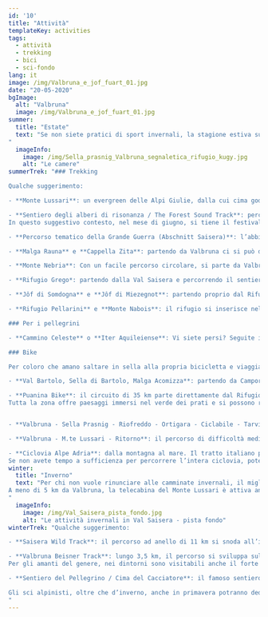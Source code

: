 ```yaml
---
id: '10'
title: "Attività"
templateKey: activities
tags:
  - attività
  - trekking
  - bici
  - sci-fondo
lang: it
image: /img/Valbruna_e_jof_fuart_01.jpg
date: "20-05-2020"
bgImage:
  alt: "Valbruna"
  image: /img/Valbruna_e_jof_fuart_01.jpg
summer:
  title: "Estate"
  text: "Se non siete pratici di sport invernali, la stagione estiva sulle Alpi Giulie vi offrirà diverse attività per rigenerarvi dopo il lungo letargo. Gli amanti del trekking e del nordic walking potranno percorrere i bellissimi sentieri che si diramano sulle montagne di Valbruna, Camporosso, Ugovizza e Tarvisio. Vi ricordiamo che la segnaletica non manca ed esistono accurate mappe escursionistiche per orientarsi.
"
  imageInfo:
    image: /img/Sella_prasnig_Valbruna_segnaletica_rifugio_kugy.jpg
    alt: "Le camere"
summerTrek: "### Trekking

Qualche suggerimento:

- **Monte Lussari**: un evergreen delle Alpi Giulie, dalla cui cima godere di un panorama sulle cime circostanti. Per chi volesse la cabinovia è attiva anche d’estate, altrimenti si potrà raggiungere il Santuario sulla cima dalla comoda strada forestale o dal sentiero del Pellegrino.

- **Sentiero degli alberi di risonanza / The Forest Sound Track**: percorso di 5,5 km che si immerge nello straordinario bosco di abeti rossi destinati alla produzione di strumenti musicali quali violini, viole, violoncelli, chitarre, pianoforti, clavicembali, in tutto il mondo. Partendo da Valbruna potrete raggiungere anche altri punti di interesse: un sito di alberi di abete rosso malformati a causa di nodi patogeni nel sottosuolo, un piccolo parco dell’arte chiamato “Altrememorie“, la sorgente “Sabuata” e, nella parte finale, quando già sarete giunti all’interno del bosco degli alberi di Risonanza, incrocerete l’ “Abschnitt Saisera”, un Parco Tematico della Grande Guerra.
In questo suggestivo contesto, nel mese di giugno, si tiene il festival Risonanze: musica nel bosco. Quest’anno, viste le circostanze, è stato annullato e rinviato al 2021. Nel frattempo, però, è prevista la digitalizzazione del sentiero e, grazie ad un’app, sarà possibile consultare contenuti multimediali e un’audioguida di accompagnamento alla scoperta del bosco e del legno armonico.

- **Percorso tematico della Grande Guerra (Abschnitt Saisera)**: l’abbiamo percorso in prima persona e lo consigliamo vivamente, non solo per la sua valenza storica ma perché c’è davvero da rimanere a bocca aperta.

- **Malga Rauna** e **Cappella Zita**: partendo da Valbruna ci si può dedicare a questa facile escursione, da fare anche in inverno con le racchette da neve. Si prende il sentiero Cai 607 e passando per Malga Rauna si potrà godere di belle vedute sulla Cima del Cacciatore. Nelle giornate di sole sono meravigliosi i tramonti. A 1515 m si può visitare la Cappella Zita sopravvissuta agli eventi bellici della Grande Guerra.

- **Monte Nebria**: Con un facile percorso circolare, si parte da Valbruna e si seguono i sentieri Cai 608 e 658.  E’ una camminata che consigliamo a tutti perché seppur con un’elevazione moderata garantisce un panorama a 360°. Le cime sono due, a est e a ovest, e il percorso segue una pista militare.

- **Rifugio Grego*: partendo dalla Val Saisera e percorrendo il sentiero Cai 611 che attraversa una bella faggeta, si può salire al rifugio Grego. Una vista magnifica vi svelerà il Jôf Montasio nella sua imponenza: Creste dei Draghi, Torre Nord, Amalia, molte delle vie che Kugy percorse e che immortalò nei suoi scritti.

- **Jôf di Somdogna** e **Jôf di Miezegnot**: partendo proprio dal Rifugio Grego e percorrendo ancora 400 mt scarsi di dislivello si giunge fino alla cima Somdogna. Dall’omonima sella invece si può prendere il sentiero Cai 609 e, incontrando testimonianze della Grande Guerra, giungere alla cima di Miezegnot.

- **Rifugio Pellarini** e **Monte Nabois**: il rifugio si inserisce nella bellissima cornice del gruppo dello Jôf Fuart ed è raggiungibile con il sentiero Cai 616, dapprima su pista forestale e poi su sentiero. Una volta arrivati, è d’obbligo salire al Grande Nabois.

### Per i pellegrini

- **Cammino Celeste** o **Iter Aquileiense**: Vi siete persi? Seguite il pesciolino che fa da simbolo a questo pellegrinaggio lungo circa 200 km. L’affascinante cammino che taglia l’intera regione viene definito come una piccola colonna vertebrale del Friuli Venezia Giulia. In dieci tappe, si snoda dalla città di Aquileia e giunge alla sua ultima fermata proprio qui nel paese di Valbruna, e su fino alla cima del Monte Lussari. E’ interamente percorribile dal mese di giugno fino al mese di settembre mentre d’inverno alcuni tratti sono coperti dalla neve.

### Bike

Per coloro che amano saltare in sella alla propria bicicletta e viaggiare su due ruote proponiamo i seguenti percorsi:

- **Val Bartolo, Sella di Bartolo, Malga Acomizza**: partendo da Camporosso si potrà seguire questo bellissimo tracciato che si snoda oltre il confine italo austriaco.

- **Puanina Bike**: il circuito di 35 km parte direttamente dal Rifugio Kugy. Con un dislivello di 700 mt è un percorso di difficoltà media. Il primo tratto su strada conduce alla comoda pista ciclabile. Raggiunto l’abitato di Ugovizza si procede su strada asfaltata e in parte sterrata verso il rifugio Nordio (mt. 1420). Si scende poi a Malga Priu in Val Rauna (mt. 1255) e da lì verso il Rifugio Gortani (mt 1100). Si rientra a Valbruna dalla Sella di Vuom a Camporosso.
Tutta la zona offre paesaggi immersi nel verde dei prati e si possono raggiungere vari rifugi e agriturismi.  


- **Valbruna - Sella Prasnig - Riofreddo - Ortigara - Ciclabile - Tarvisio - Valbruna**:  con una lunghezza di 46 km circa e un dislivello max in salita di 650 mt, il percorso si snoda su pista ciclabile e strade forestali. Si parte da Valbruna si percorre un tratto della Val Saisera e si raggiunge sella Prasnig (mt. 1491). Segue una discesa pendente verso Val Riofreddo e Riofreddo (mt. 830). Di nuovo in direzione Tarvisio si devia verso Rutte e Ortigara fino a tornare sulla ciclabile che da Fusine ritorna a Tarvisio e a Valbruna.

- **Valbruna - M.te Lussari - Ritorno**: il percorso di difficoltà media diventa più impegnativo su ciclabile e strada forestale. Ha una lunghezza di 30 km e un dislivello max in salita di 650 mt. Si parte da Valbruna e lungo la strada forestale si arriva in salita fino al Monte Lussari (mt.1750). Si può rientrare percorrendo la stessa strada o per i più esperti passare dal Monte Florianca, il Monte Priesnig, Tarvisio e Valbruna.

- **Ciclovia Alpe Adria**: dalla montagna al mare. Il tratto italiano parte da Coccau e l’arrivo sarà nella graziosa città di Grado.  Noi l’abbiamo percorsa tutta e vi garantiamo che è bellissima!
Se non avete tempo a sufficienza per percorrere l’intera ciclovia, potete sempre accontentarvi con due tratti interessanti. Il primo vi porta da Valbruna in uno dei borghi più belli d’Italia, Venzone. Meno di 60 km e un comodo rientro in treno. Il secondo è diretto verso Kranjska Gora, sono circa 30 km e una deviazione obbligata ai laghi di fusine (a 3 km dal bivio)."
winter:
  title: "Inverno"
  text: "Per chi non vuole rinunciare alle camminate invernali, il miglior modo è munirsi di ciaspole e avventurarsi sui sentieri della Val Saisera. Troverete oltre 15 km di sentieri nella neve, ben segnalati e battuti. Per gli appassionati dello sci di fondo non mancano piste che si snodano lungo tutta la vallata, attraverso radure e magici boschi innevati.
A meno di 5 km da Valbruna, la telecabina del Monte Lussari è attiva anche per gli amanti dello sci alpino. E sempre per gli appassionati della discesa, il vicino comune di Tarvisio offre altrettanti 25 km di divertimento.
"
  imageInfo:
    image: /img/Val_Saisera_pista_fondo.jpg
    alt: "Le attività invernali in Val Saisera - pista fondo"
winterTrek: "Qualche suggerimento:

- **Saisera Wild Track**: il percorso ad anello di 11 km si snoda all’interno della Val Saisera ed è fruibile a tutti, a piedi, con gli sci di fondo o con le fat bike. Oltre alla bellezza del paesaggio invernale, lungo l’itinerario si può fare un salto nella storia e visitare i luoghi del fronte della prima guerra mondiale.

- **Valbruna Beisner Track**: lungo 3,5 km, il percorso si sviluppa sulla piana antistante l’abitato di Valbruna. E’ un sentiero adatto a tutti e ottimo per rilassarsi a due passi dal paese. Per gli amanti della storia è possibile prenotare una visita guidata al forte militare Beisner, completamente costruito all’interno della roccia.
Per gli amanti del genere, nei dintorni sono visitabili anche il forte Hensel a Malborghetto e il forte Col Badin a Chiusaforte.

- **Sentiero del Pellegrino / Cima del Cacciatore**: il famoso sentiero che porta direttamente sulla cima del monte Lussari è un’ottima pista invernale da risalire con le pelli di foca. Una volta giunti sul Lussari si può proseguire verso la Cima del Cacciatore.

Gli sci alpinisti, oltre che d’inverno, anche in primavera potranno dedicarsi a gite affascinanti e di livello facile: Sella Nabois, Jof di Somdogna, cima del Monte Cocco o la Vetta Bella.
"
---
```

